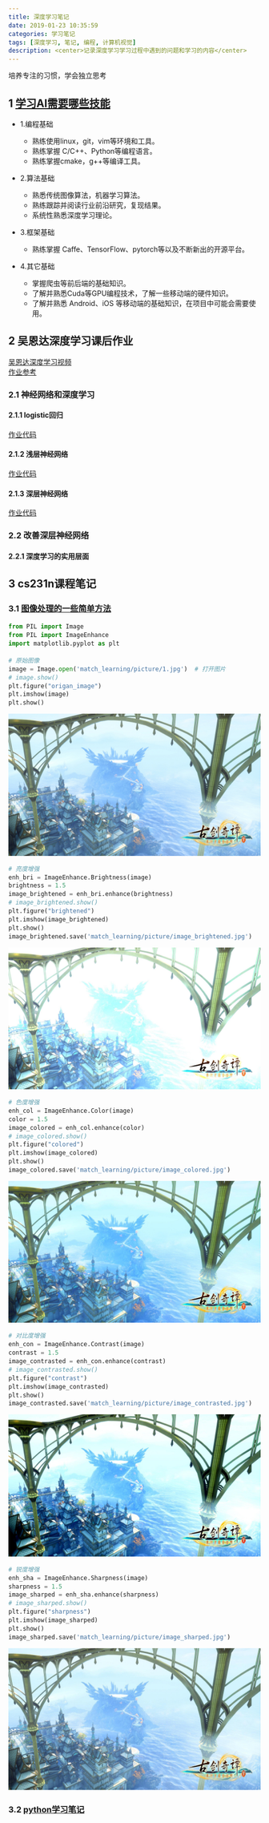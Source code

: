 ```yaml
---
title: 深度学习笔记
date: 2019-01-23 10:35:59
categories: 学习笔记
tags: [深度学习, 笔记, 编程, 计算机视觉]
description: <center>记录深度学习学习过程中遇到的问题和学习的内容</center>
---
```

培养专注的习惯，学会独立思考

## 1 [学习AI需要哪些技能](https://zhuanlan.zhihu.com/p/52814848)  

* 1.编程基础  
  * 熟练使用linux，git，vim等环境和工具。  
  * 熟练掌握 C/C++、Python等编程语言。  
  * 熟练掌握cmake，g++等编译工具。  
  
* 2.算法基础  
  * 熟悉传统图像算法，机器学习算法。  
  * 熟练跟踪并阅读行业前沿研究，复现结果。
  * 系统性熟悉深度学习理论。

* 3.框架基础  
  * 熟练掌握 Caffe、TensorFlow、pytorch等以及不断新出的开源平台。  

* 4.其它基础
  * 掌握爬虫等前后端的基础知识。  
  * 了解并熟悉Cuda等GPU编程技术，了解一些移动端的硬件知识。  
  * 了解并熟悉 Android、iOS 等移动端的基础知识，在项目中可能会需要使用。  

## 2 吴恩达深度学习课后作业  

[吴恩达深度学习视频](https://mooc.study.163.com/learn/2001281002?tid=2001392029#/learn/content)  
[作业参考](https://blog.csdn.net/u013733326/article/details/79827273)

### 2.1 神经网络和深度学习  

#### 2.1.1 logistic回归

[作业代码](https://github.com/JiangChenrui/DeeplingAI/tree/master/DeeplingAI_course1/week2_Logistic)  

#### 2.1.2 浅层神经网络  

[作业代码](https://github.com/JiangChenrui/DeeplingAI/tree/master/DeeplingAI_course1/week3_simple_net)  

#### 2.1.3 深层神经网络  

[作业代码](https://github.com/JiangChenrui/DeeplingAI/tree/master/DeeplingAI_course1/week4_complex_net)

### 2.2 改善深层神经网络  

#### 2.2.1 深度学习的实用层面  

## 3 cs231n课程笔记  

### 3.1 [图像处理的一些简单方法](https://github.com/JiangChenrui/matching_learning_note/blob/master/image_enhance.py)  

```python
from PIL import Image
from PIL import ImageEnhance
import matplotlib.pyplot as plt

# 原始图像
image = Image.open('match_learning/picture/1.jpg')  # 打开图片
# image.show()
plt.figure("origan_image")
plt.imshow(image)
plt.show()
```

![picture1](深度学习笔记/1.jpg)  

```python
# 亮度增强
enh_bri = ImageEnhance.Brightness(image)
brightness = 1.5
image_brightened = enh_bri.enhance(brightness)
# image_brightened.show()
plt.figure("brightened")
plt.imshow(image_brightened)
plt.show()
image_brightened.save('match_learning/picture/image_brightened.jpg')
```

![picture2](深度学习笔记/image_brightened.jpg)  

```python
# 色度增强
enh_col = ImageEnhance.Color(image)
color = 1.5
image_colored = enh_col.enhance(color)
# image_colored.show()
plt.figure("colored")
plt.imshow(image_colored)
plt.show()
image_colored.save('match_learning/picture/image_colored.jpg')
```

![picture3](深度学习笔记/image_colored.jpg)  

```python
# 对比度增强
enh_con = ImageEnhance.Contrast(image)
contrast = 1.5
image_contrasted = enh_con.enhance(contrast)
# image_contrasted.show()
plt.figure("contrast")
plt.imshow(image_contrasted)
plt.show()
image_contrasted.save('match_learning/picture/image_contrasted.jpg')
```

![picture4](深度学习笔记/image_contrasted.jpg)

```python
# 锐度增强
enh_sha = ImageEnhance.Sharpness(image)
sharpness = 1.5
image_sharped = enh_sha.enhance(sharpness)
# image_sharped.show()
plt.figure("sharpness")
plt.imshow(image_sharped)
plt.show()
image_sharped.save('match_learning/picture/image_sharped.jpg')

```

![picture5](深度学习笔记/image_sharped.jpg)  

### 3.2 [python学习笔记](https://github.com/JiangChenrui/DeeplingAI/blob/master/cs231n/python_study.py)  
